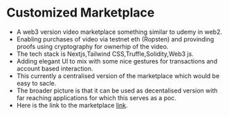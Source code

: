 # Customized Marketplace

* A web3 version video marketplace something similar to udemy in web2.
* Enabling purchases of video via testnet eth (Ropsten) and provinding proofs using cryptography for ownerhip of the video.
* The tech stack is Nextjs,Tailwind CSS,Truffle,Solidity,Web3 js.
* Adding elegant UI to mix with some nice gestures for transactions and account based interaction.
* This currently a centralised version of the marketplace which would be easy to sacle.
* The broader picture is that it can be used as decentalised version with far reaching applications for which this serves as a poc.
* Here is the link to the marketplace [link](https://marketplace1-jk.vercel.app/).

